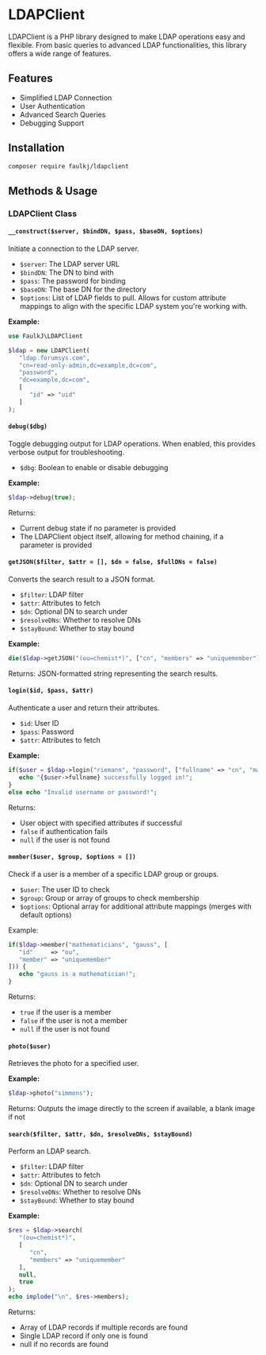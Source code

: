 
# LDAPClient

LDAPClient is a PHP library designed to make LDAP operations easy and flexible. From basic queries to advanced LDAP functionalities, this library offers a wide range of features.

## Features

- Simplified LDAP Connection
- User Authentication
- Advanced Search Queries
- Debugging Support

## Installation

```bash
composer require faulkj/ldapclient
```

## Methods & Usage

### LDAPClient Class

#### `__construct($server, $bindDN, $pass, $baseDN, $options)`

Initiate a connection to the LDAP server.

- `$server`: The LDAP server URL
- `$bindDN`: The DN to bind with
- `$pass`: The password for binding
- `$baseDN`: The base DN for the directory
- `$options`: List of LDAP fields to pull.  Allows for custom attribute mappings to align with the specific LDAP system you're working with.

**Example:**

```php
use FaulkJ\LDAPClient

$ldap = new LDAPClient(
   "ldap.forumsys.com",
   "cn=read-only-admin,dc=example,dc=com",
   "password",
   "dc=example,dc=com",
   [
      "id" => "uid"
   ]
);
```

#### `debug($dbg)`

Toggle debugging output for LDAP operations.  When enabled, this provides verbose output for troubleshooting.

- `$dbg`: Boolean to enable or disable debugging

**Example:**

```php
$ldap->debug(true);
```

Returns:

- Current debug state if no parameter is provided
- The LDAPClient object itself, allowing for method chaining, if a parameter is provided

#### `getJSON($filter, $attr = [], $dn = false, $fullDNs = false)`

Converts the search result to a JSON format.

- `$filter`: LDAP filter
- `$attr`: Attributes to fetch
- `$dn`: Optional DN to search under
- `$resolveDNs`: Whether to resolve DNs
- `$stayBound`: Whether to stay bound

**Example:**

```php
die($ldap->getJSON("(ou=chemist*)", ["cn", "members" => "uniquemember"], null, true));
```

Returns: JSON-formatted string representing the search results.

#### `login($id, $pass, $attr)`

Authenticate a user and return their attributes.

- `$id`: User ID
- `$pass`: Password
- `$attr`: Attributes to fetch

**Example:**

```php
if($user = $ldap->login("riemann", "password", ["fullname" => "cn", "mail"])) {
   echo "{$user->fullname} successfully logged in!";
}
else echo "Invalid username or password!";
```

Returns:

- User object with specified attributes if successful
- `false` if authentication fails
- `null` if the user is not found

#### `member($user, $group, $options = [])`

Check if a user is a member of a specific LDAP group or groups.

- `$user`: The user ID to check
- `$group`: Group or array of groups to check membership
- `$options`: Optional array for additional attribute mappings (merges with default options)

Example:

```php
if($ldap->member("mathematicians", "gauss", [
   "id"     => "ou",
   "member" => "uniquemember"
])) {
   echo "gauss is a mathematician!";
}
```

Returns:

- `true` if the user is a member
- `false` if the user is not a member
- `null` if the user is not found

#### `photo($user)`

Retrieves the photo for a specified user.

**Example:**

```php
$ldap->photo("simmons");
```

Returns: Outputs the image directly to the screen if available, a blank image if not

#### `search($filter, $attr, $dn, $resolveDNs, $stayBound)`

Perform an LDAP search.

- `$filter`: LDAP filter
- `$attr`: Attributes to fetch
- `$dn`: Optional DN to search under
- `$resolveDNs`: Whether to resolve DNs
- `$stayBound`: Whether to stay bound

**Example:**

```php
$res = $ldap->search(
   "(ou=chemist*)",
   [
      "cn",
      "members" => "uniquemember"
   ],
   null,
   true
);
echo implode("\n", $res->members);
```

Returns:

- Array of LDAP records if multiple records are found
- Single LDAP record if only one is found
- null if no records are found